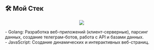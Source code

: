 ## 🛠️ Мой Стек
<p align="center">
  <a href="https://skillicons.dev">
    <img src="https://skillicons.dev/icons?i=go,js" />
  </a>
</p>
- Golang: Разработка веб-приложений (клиент-серверные), парсинг данных, создание телеграм-ботов, работа с API и базами данных.<br>
- JavaScript: Создание динамических и интерактивных веб-страниц.
